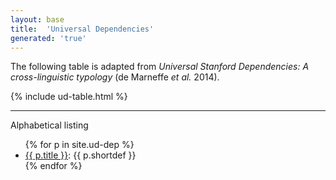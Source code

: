 ```yaml
---
layout: base
title:  'Universal Dependencies'
generated: 'true'
---
```


The following table is adapted from *Universal Stanford Dependencies:
A cross-linguistic typology* (de Marneffe *et al.* 2014).

{% include ud-table.html %}

----------

Alphabetical listing

<ul>
{% for p in site.ud-dep %}
  <li><a href="{{ p.url | remove_first:'/' }}">{{ p.title }}</a>: {{ p.shortdef }}</li>
{% endfor %}
</ul>
